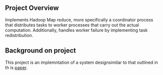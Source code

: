 ## Project Overview
Implements Hadoop Map reduce, more specifically a coordinator process that distributes tasks to worker processes that carry out the actual computation. Additionally, handles worker failure by implementing task redistribution. 

## Background on project
This project is an implemntation of a system designsimilar to that outlined in th is [paper](https://static.googleusercontent.com/media/research.google.com/en//archive/mapreduce-osdi04.pdf).
